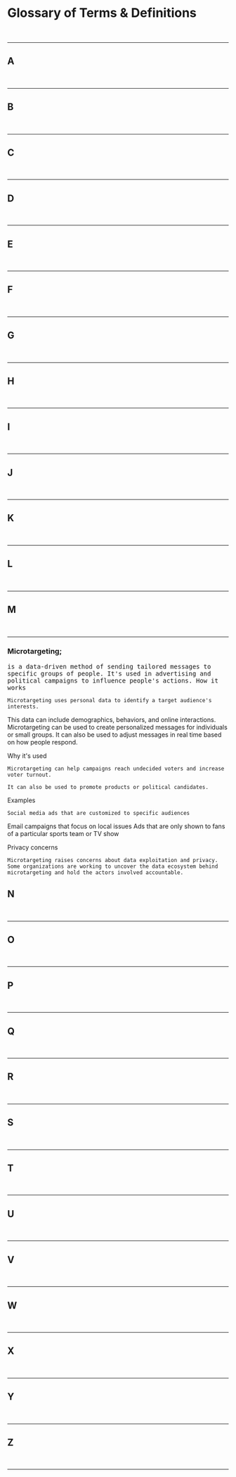 
# Glossary of Terms & Definitions
<br>
<hr noshade> 

## A
<br>
<hr noshade>

## B
<br>
<hr noshade>

## C
<br>
<hr noshade>

## D
<br>
<hr noshade>

## E
<br>
<hr noshade>

## F
<br>
<hr noshade>

## G
<br>
<hr noshade>

## H
<br>
<hr noshade>

## I
<br>
<hr noshade>

## J
<br>
<hr noshade>

## K
<br>
<hr noshade>

## L
<br>
<hr noshade>

## M
<br>
<hr noshade>

### Microtargeting;
<tt>is a data-driven method of sending tailored messages to specific groups of people. It's used in advertising and political campaigns to influence people's actions. 
How it works</tt>

    Microtargeting uses personal data to identify a target audience's interests. 

This data can include demographics, behaviors, and online interactions. 
Microtargeting can be used to create personalized messages for individuals or small groups. 
It can also be used to adjust messages in real time based on how people respond. 

Why it's used

    Microtargeting can help campaigns reach undecided voters and increase voter turnout. 

    It can also be used to promote products or political candidates. 

Examples

    Social media ads that are customized to specific audiences 

Email campaigns that focus on local issues 
Ads that are only shown to fans of a particular sports team or TV show 

Privacy concerns 

    Microtargeting raises concerns about data exploitation and privacy.
    Some organizations are working to uncover the data ecosystem behind microtargeting and hold the actors involved accountable.

## N
<br>
<hr noshade>

## O
<br>
<hr noshade>

## P
<br>
<hr noshade>

## Q
<br>
<hr noshade>

## R
<br>
<hr noshade>

## S
<br>
<hr noshade>

## T
<br>
<hr noshade>

## U
<br>
<hr noshade>

## V
<br>
<hr noshade>

## W
<br>
<hr noshade>

## X
<br>
<hr noshade>

## Y
<br>
<hr noshade>

## Z
<br>
<hr noshade>




